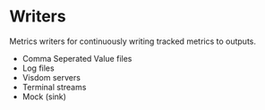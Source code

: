 # Writers

Metrics writers for continuously writing tracked metrics to outputs.


- Comma Seperated Value files
- Log files
- Visdom servers
- Terminal streams
- Mock (sink)
